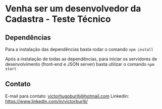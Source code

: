 # Venha ser um desenvolvedor da Cadastra - Teste Técnico

## Dependências

Para a instalação das dependências basta rodar o comando `npm install`

Após a instalação de todas as dependências, para iniciar os servidores de desenvolvimento (front-end e JSON server) basta utilizar o comando `npm start`

## Contato

E-mail para contato: victorhugoburiti@hotmail.com
Linkedin: https://www.linkedin.com/in/victorburiti/
